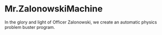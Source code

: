 # Mr.ZalonowskiMachine
In the glory and light of Officer Zalonowski, we create an automatic physics problem buster program.
